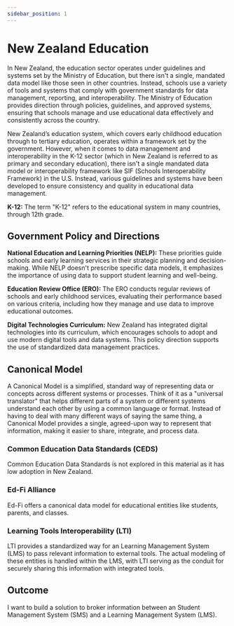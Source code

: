 ```yaml
---
sidebar_position: 1
---
```


# New Zealand Education

In New Zealand, the education sector operates under guidelines and systems set by the Ministry of Education, but there isn't a single, mandated data model like those seen in other countries. Instead, schools use a variety of tools and systems that comply with government standards for data management, reporting, and interoperability. The Ministry of Education provides direction through policies, guidelines, and approved systems, ensuring that schools manage and use educational data effectively and consistently across the country.

New Zealand’s education system, which covers early childhood education through to tertiary education, operates within a framework set by the government. However, when it comes to data management and interoperability in the K-12 sector (which in New Zealand is referred to as primary and secondary education), there isn't a single mandated data model or interoperability framework like SIF (Schools Interoperability Framework) in the U.S. Instead, various guidelines and systems have been developed to ensure consistency and quality in educational data management.

**K-12:** The term "K-12" refers to the educational system in many countries, through 12th grade.

## Government Policy and Directions

**National Education and Learning Priorities (NELP):** These priorities guide schools and early learning services in their strategic planning and decision-making. While NELP doesn't prescribe specific data models, it emphasizes the importance of using data to support student learning and well-being.

**Education Review Office (ERO):** The ERO conducts regular reviews of schools and early childhood services, evaluating their performance based on various criteria, including how they manage and use data to improve educational outcomes.

**Digital Technologies Curriculum:** New Zealand has integrated digital technologies into its curriculum, which encourages schools to adopt and use modern digital tools and data systems. This policy direction supports the use of standardized data management practices.

## Canonical Model

A Canonical Model is a simplified, standard way of representing data or concepts across different systems or processes. Think of it as a "universal translator" that helps different parts of a system or different systems understand each other by using a common language or format. Instead of having to deal with many different ways of saying the same thing, a Canonical Model provides a single, agreed-upon way to represent that information, making it easier to share, integrate, and process data.

### Common Education Data Standards (CEDS)

Common Education Data Standards is not explored in this material as it has low adoption in New Zealand.

### Ed-Fi Alliance

Ed-Fi offers a canonical data model for educational entities like students, parents, and classes.

### Learning Tools Interoperability (LTI)

LTI provides a standardized way for an Learning Management System (LMS) to pass relevant information to external tools. The actual modeling of these entities is handled within the LMS, with LTI serving as the conduit for securely sharing this information with integrated tools.

## Outcome

I want to build a solution to broker information between an Student Management System (SMS) and a Learning Management System (LMS).
